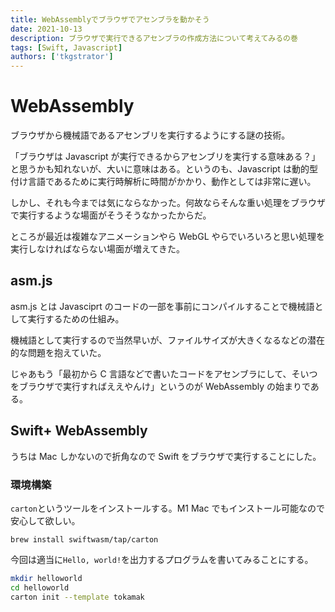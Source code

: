 ```yaml
---
title: WebAssemblyでブラウザでアセンブラを動かそう
date: 2021-10-13
description: ブラウザで実行できるアセンブラの作成方法について考えてみるの巻
tags: [Swift, Javascript]
authors: ['tkgstrator']
---
```


# WebAssembly

ブラウザから機械語であるアセンブリを実行するようにする謎の技術。

「ブラウザは Javascript が実行できるからアセンブリを実行する意味ある？」と思うかも知れないが、大いに意味はある。というのも、Javascript は動的型付け言語であるために実行時解析に時間がかかり、動作としては非常に遅い。

しかし、それも今までは気にならなかった。何故ならそんな重い処理をブラウザで実行するような場面がそうそうなかったからだ。

ところが最近は複雑なアニメーションやら WebGL やらでいろいろと思い処理を実行しなければならない場面が増えてきた。

## asm.js

asm.js とは Javasciprt のコードの一部を事前にコンパイルすることで機械語として実行するための仕組み。

機械語として実行するので当然早いが、ファイルサイズが大きくなるなどの潜在的な問題を抱えていた。

じゃあもう「最初から C 言語などで書いたコードをアセンブラにして、そいつをブラウザで実行すればええやんけ」というのが WebAssembly の始まりである。

## Swift+ WebAssembly

うちは Mac しかないので折角なので Swift をブラウザで実行することにした。

### 環境構築

`carton`というツールをインストールする。M1 Mac でもインストール可能なので安心して欲しい。

`brew install swiftwasm/tap/carton`

今回は適当に`Hello, world!`を出力するプログラムを書いてみることにする。

```sh
mkdir helloworld
cd helloworld
carton init --template tokamak
```
